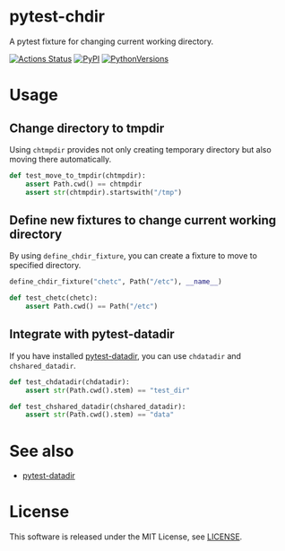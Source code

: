 # pytest-chdir
A pytest fixture for changing current working directory.

[![Actions Status](https://github.com/ar90n/pytest-chdir/workflows/Python%20package/badge.svg)](https://github.com/ar90n/pytest-chdir/actions)
[![PyPI](https://img.shields.io/pypi/v/pytest-chdir.svg)](https://pypi.python.org/pypi/pytest-chdir)
[![PythonVersions](https://img.shields.io/pypi/pyversions/pytest-chdir.svg)](https://pypi.python.org/pypi/pytest-chdir)

# Usage

## Change directory to tmpdir
Using `chtmpdir` provides not only creating temporary directory but also  moving there automatically.

``` python
def test_move_to_tmpdir(chtmpdir):
    assert Path.cwd() == chtmpdir
    assert str(chtmpdir).startswith("/tmp")
```

## Define new fixtures to change current working directory
By using `define_chdir_fixture`, you can create a fixture to move to specified directory.

``` python
define_chdir_fixture("chetc", Path("/etc"), __name__)

def test_chetc(chetc):
    assert Path.cwd() == Path("/etc")
```

## Integrate with pytest-datadir
If you have installed [pytest-datadir](https://github.com/gabrielcnr/pytest-datadir), you can use `chdatadir` and `chshared_datadir`.

``` python
def test_chdatadir(chdatadir):
    assert str(Path.cwd().stem) == "test_dir"

def test_chshared_datadir(chshared_datadir):
    assert str(Path.cwd().stem) == "data"
```

# See also
* [pytest-datadir](https://github.com/gabrielcnr/pytest-datadir)

# License
This software is released under the MIT License, see [LICENSE](LICENSE).
